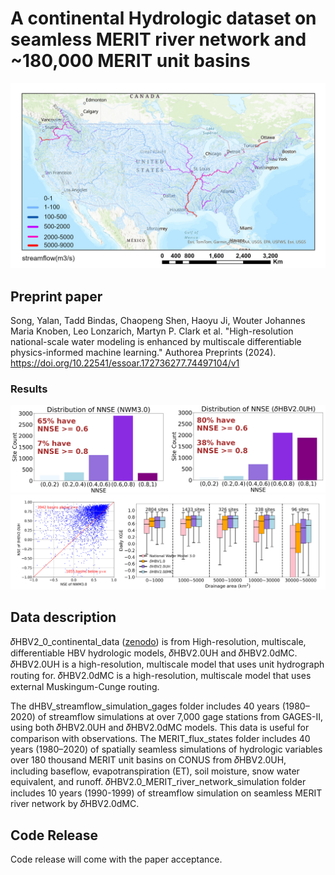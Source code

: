 # A continental Hydrologic dataset on seamless MERIT river network and ~180,000 MERIT unit basins

![Alt text](../assets/project-figures/large_domin_Song_2024.jpg)

## Preprint paper

Song, Yalan, Tadd Bindas, Chaopeng Shen, Haoyu Ji, Wouter Johannes Maria Knoben, Leo Lonzarich, Martyn P. Clark et al. "High-resolution national-scale water modeling is enhanced by multiscale differentiable physics-informed machine learning." Authorea Preprints (2024). https://doi.org/10.22541/essoar.172736277.74497104/v1
### Results
![Alt text](../assets/project-figures/CONUS_dataset_NNSE_Song_2024.png)
![Alt text](../assets/project-figures/CONUS_dataset_KGE_Song_2024.png)

## Data description

𝛿HBV2_0_continental_data ([zenodo](https://doi.org/10.5281/zenodo.13774373)) is from High-resolution, multiscale, differentiable HBV hydrologic models, 𝛿HBV2.0UH and 𝛿HBV2.0dMC.
𝛿HBV2.0UH is a high-resolution, multiscale model that uses unit hydrograph routing for.
𝛿HBV2.0dMC is a high-resolution, multiscale model that uses external Muskingum-Cunge routing.

The dHBV_streamflow_simulation_gages folder includes 40 years (1980–2020) of streamflow simulations at over 7,000 gage stations from GAGES-II, using both 𝛿HBV2.0UH and 𝛿HBV2.0dMC models. This data is useful for comparison with observations.
The MERIT_flux_states folder includes 40 years (1980–2020) of spatially seamless simulations of hydrologic variables over 180 thousand MERIT unit basins on CONUS from 𝛿HBV2.0UH, including baseflow, evapotranspiration (ET), soil moisture, snow water equivalent, and runoff.
𝛿HBV2.0_MERIT_river_network_simulation folder includes 10 years (1990-1999) of streamflow simulation on seamless MERIT river network by 𝛿HBV2.0dMC.

## Code Release

Code release will come with the paper acceptance.


 

